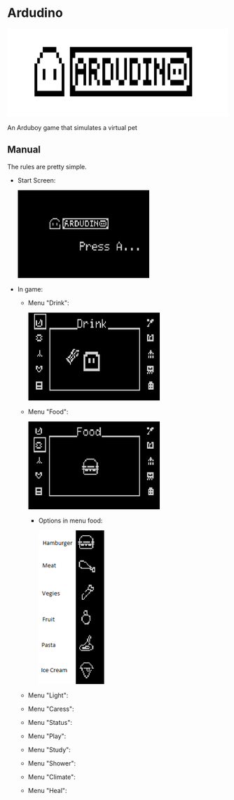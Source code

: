 # Ardudino
<img src="/assets/banner.png" data-canonical-src="/assets/banner.png" width="2600" height="200" />

An Arduboy game that simulates a virtual pet

## Manual

The rules are pretty simple.

* Start Screen:
  
  <img src="/assets/start_screen1.png" data-canonical-src="/assets/start_screen1.png" width="300" height="200" />
  
* In game:
  * Menu "Drink":
  
      <img src="/assets/menu_drink_water.png" data-canonical-src="/assets/menu_drink_water.png" width="300" height="200" />

    
  * Menu "Food":
    
     <img src="/assets/menu_food.png" data-canonical-src="/assets/menu_food.png" width="300" height="200" />

     * Options in menu food:

         <img src="/assets/menu_food_options.png" data-canonical-src="/assets/menu_food_options.png" width="150" height="350" />

    
  * Menu "Light":
    
  * Menu "Caress": 
  * Menu "Status": 
  * Menu "Play": 
  * Menu "Study": 
  * Menu "Shower": 
  * Menu "Climate": 
  * Menu "Heal": 
